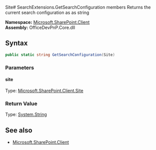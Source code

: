 Site# SearchExtensions.GetSearchConfiguration members
Returns the current search configuration as as string  

**Namespace:** [Microsoft.SharePoint.Client](Microsoft.SharePoint.Client.md)  
**Assembly:** OfficeDevPnP.Core.dll  
## Syntax
```C#
public static string GetSearchConfiguration(Site)
```
### Parameters
#### site
Type: [Microsoft.SharePoint.Client.Site](Microsoft.SharePoint.Client.Site.md) 
#### 
### Return Value
Type: [System.String](System.String.md)
## See also
- [Microsoft.SharePoint.Client](Microsoft.SharePoint.Client.md)
